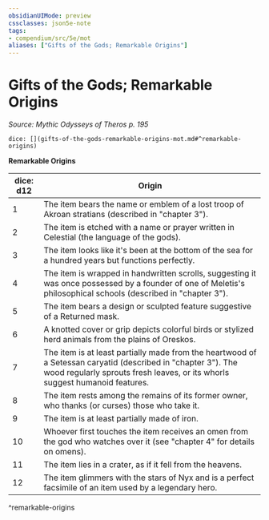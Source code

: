```yaml
---
obsidianUIMode: preview
cssclasses: json5e-note
tags:
- compendium/src/5e/mot
aliases: ["Gifts of the Gods; Remarkable Origins"]
---
```

# Gifts of the Gods; Remarkable Origins
*Source: Mythic Odysseys of Theros p. 195* 

`dice: [](gifts-of-the-gods-remarkable-origins-mot.md#^remarkable-origins)`

**Remarkable Origins**

| dice: d12 | Origin |
|-----------|--------|
| 1 | The item bears the name or emblem of a lost troop of Akroan stratians (described in "chapter 3"). |
| 2 | The item is etched with a name or prayer written in Celestial (the language of the gods). |
| 3 | The item looks like it's been at the bottom of the sea for a hundred years but functions perfectly. |
| 4 | The item is wrapped in handwritten scrolls, suggesting it was once possessed by a founder of one of Meletis's philosophical schools (described in "chapter 3"). |
| 5 | The item bears a design or sculpted feature suggestive of a Returned mask. |
| 6 | A knotted cover or grip depicts colorful birds or stylized herd animals from the plains of Oreskos. |
| 7 | The item is at least partially made from the heartwood of a Setessan caryatid (described in "chapter 3"). The wood regularly sprouts fresh leaves, or its whorls suggest humanoid features. |
| 8 | The item rests among the remains of its former owner, who thanks (or curses) those who take it. |
| 9 | The item is at least partially made of iron. |
| 10 | Whoever first touches the item receives an omen from the god who watches over it (see "chapter 4" for details on omens). |
| 11 | The item lies in a crater, as if it fell from the heavens. |
| 12 | The item glimmers with the stars of Nyx and is a perfect facsimile of an item used by a legendary hero. |
^remarkable-origins